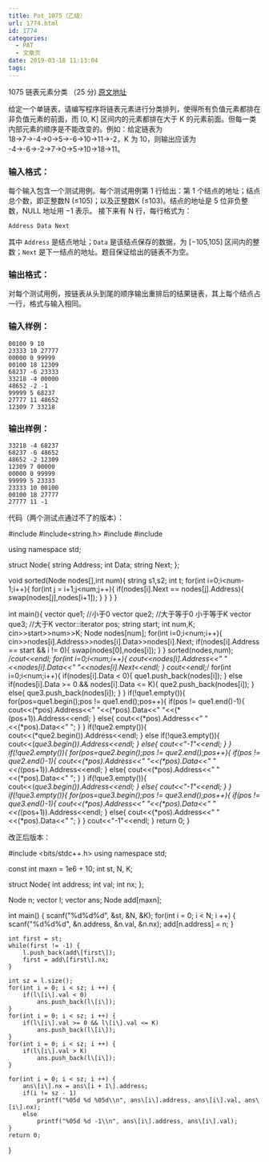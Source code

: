 ```yaml
---
title: Pat_1075（乙级）
url: 1774.html
id: 1774
categories:
  - PAT
  - 文章页
date: 2019-03-18 11:13:04
tags:
---
```


1075 链表元素分类 （25 分) [原文地址](https://pintia.cn/problem-sets/994805260223102976/problems/994805262953594880)

给定一个单链表，请编写程序将链表元素进行分类排列，使得所有负值元素都排在非负值元素的前面，而 \[0, K\] 区间内的元素都排在大于 K 的元素前面。但每一类内部元素的顺序是不能改变的。例如：给定链表为 18→7→-4→0→5→-6→10→11→-2，K 为 10，则输出应该为 -4→-6→-2→7→0→5→10→18→11。

### 输入格式：

每个输入包含一个测试用例。每个测试用例第 1 行给出：第 1 个结点的地址；结点总个数，即正整数N (≤10​5​​)；以及正整数K (≤10​3​​)。结点的地址是 5 位非负整数，NULL 地址用 −1 表示。 接下来有 N 行，每行格式为：

    Address Data Next
    

其中 `Address` 是结点地址；`Data` 是该结点保存的数据，为 \[−10​5​​,10​5​​\] 区间内的整数；`Next` 是下一结点的地址。题目保证给出的链表不为空。

### 输出格式：

对每个测试用例，按链表从头到尾的顺序输出重排后的结果链表，其上每个结点占一行，格式与输入相同。

### 输入样例：

    00100 9 10
    23333 10 27777
    00000 0 99999
    00100 18 12309
    68237 -6 23333
    33218 -4 00000
    48652 -2 -1
    99999 5 68237
    27777 11 48652
    12309 7 33218
    

### 输出样例：

    33218 -4 68237
    68237 -6 48652
    48652 -2 12309
    12309 7 00000
    00000 0 99999
    99999 5 23333
    23333 10 00100
    00100 18 27777
    27777 11 -1

代码（两个测试点通过不了的版本）：

#include<iostream>
#include<string.h>
#include<algorithm>
#include<vector>

using namespace std;

struct Node{
    string Address;
    int Data;
    string Next;
};

void sorted(Node nodes\[\],int num){
    string s1,s2;
    int t;
    for(int i=0;i<num-1;i++){
        for(int j = i+1;j<num;j++){
            if(nodes\[i\].Next == nodes\[j\].Address){
                swap(nodes\[j\],nodes\[i+1\]);
            }
        }
    }
}

int main(){
    vector<Node> que1; //小于0
    vector<Node> que2; //大于等于0 小于等于K
    vector<Node> que3; //大于K
    vector<Node>::iterator pos;
    string start;
    int num,K;
    cin>>start>>num>>K;
    Node nodes\[num\];
    for(int i=0;i<num;i++){
        cin>>nodes\[i\].Address>>nodes\[i\].Data>>nodes\[i\].Next;
        if(nodes\[i\].Address == start && i != 0){
            swap(nodes\[0\],nodes\[i\]);
        }
    }
    sorted(nodes,num);
    /*cout<<endl;
    for(int i=0;i<num;i++){
        cout<<nodes\[i\].Address<<" "<<nodes\[i\].Data<<" "<<nodes\[i\].Next<<endl;
    }
    cout<<endl;*/
    for(int i=0;i<num;i++){
        if(nodes\[i\].Data < 0){
            que1.push_back(nodes\[i\]);
        }
        else if(nodes\[i\].Data >= 0 && nodes\[i\].Data <= K){
            que2.push_back(nodes\[i\]);
        }
        else{
            que3.push_back(nodes\[i\]);
        }
    }
    if(!que1.empty()){
        for(pos=que1.begin();pos != que1.end();pos++){
            if(pos != que1.end()-1){
                cout<<(\*pos).Address<<" "<<(\*pos).Data<<" "<<(*(pos+1)).Address<<endl;
            }
            else{
                cout<<(\*pos).Address<<" "<<(\*pos).Data<<" ";
            }
        }
        if(!que2.empty()){
            cout<<(*que2.begin()).Address<<endl;
        }
        else if(!que3.empty()){
            cout<<(*que3.begin()).Address<<endl;
        }
        else{
            cout<<"-1"<<endl;
        }
    }
    if(!que2.empty()){
        for(pos=que2.begin();pos != que2.end();pos++){
            if(pos != que2.end()-1){
                cout<<(\*pos).Address<<" "<<(\*pos).Data<<" "<<(*(pos+1)).Address<<endl;
            }
            else{
                cout<<(\*pos).Address<<" "<<(\*pos).Data<<" ";
            }
        }
        if(!que3.empty()){
            cout<<(*que3.begin()).Address<<endl;
        }
        else{
            cout<<"-1"<<endl;
        }
    }
    if(!que3.empty()){
        for(pos=que3.begin();pos != que3.end();pos++){
            if(pos != que3.end()-1){
                cout<<(\*pos).Address<<" "<<(\*pos).Data<<" "<<(*(pos+1)).Address<<endl;
            }
            else{
                cout<<(\*pos).Address<<" "<<(\*pos).Data<<" ";
            }
        }
        cout<<"-1"<<endl;
    }
    return 0;
}

改正后版本：

#include <bits/stdc++.h>
using namespace std;

const int maxn = 1e6 + 10;
int st, N, K;

struct Node{
    int address;
    int val;
    int nx;
};

Node n;
vector<Node> l;
vector<Node> ans;
Node add\[maxn\];

int main() {
    scanf("%d%d%d", &st, &N, &K);
    for(int i = 0; i < N; i ++) {
        scanf("%d%d%d", &n.address, &n.val, &n.nx);
        add\[n.address\] = n;
    }

    int first = st;
    while(first != -1) {
        l.push_back(add\[first\]);
        first = add\[first\].nx;
    }

    int sz = l.size();
    for(int i = 0; i < sz; i ++) {
        if(l\[i\].val < 0)
            ans.push_back(l\[i\]);
    }
    for(int i = 0; i < sz; i ++) {
        if(l\[i\].val >= 0 && l\[i\].val <= K)
            ans.push_back(l\[i\]);
    }
    for(int i = 0; i < sz; i ++) {
        if(l\[i\].val > K)
            ans.push_back(l\[i\]);
    }

    for(int i = 0; i < sz; i ++) {
        ans\[i\].nx = ans\[i + 1\].address;
        if(i != sz - 1)
            printf("%05d %d %05d\\n", ans\[i\].address, ans\[i\].val, ans\[i\].nx);
        else
            printf("%05d %d -1\\n", ans\[i\].address, ans\[i\].val);
    }
    return 0;
}